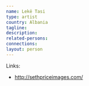 ```yaml
---
name: Lekë Tasi
type: artist
country: Albania
tagline:
description:
related-persons:
connections:
layout: person
---
```

Links:
* <http://sethpriceimages.com/>
